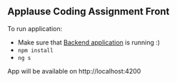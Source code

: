 ## ****Applause Coding Assignment Front**** 

To run application:
* Make sure that [Backend application](https://github.com/CaymanJava/applause-coding-assignment) is running :)
* `npm install`
* `ng s`

App will be available on http://localhost:4200
